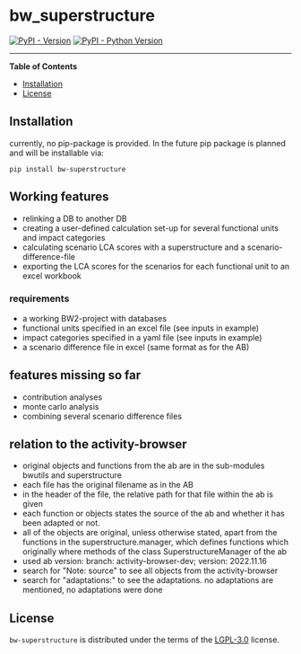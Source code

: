 # bw_superstructure

[![PyPI - Version](https://img.shields.io/pypi/v/bw-superstructure.svg)](https://pypi.org/project/bw-superstructure)
[![PyPI - Python Version](https://img.shields.io/pypi/pyversions/bw-superstructure.svg)](https://pypi.org/project/bw-superstructure)

-----

**Table of Contents**

- [Installation](#installation)
- [License](#license)

## Installation

currently, no pip-package is provided. In the future pip package is planned and will be installable via:
```console
pip install bw-superstructure
```

## Working features
- relinking a DB to another DB
- creating a user-defined calculation set-up for several functional units and impact categories 
- calculating scenario LCA scores with a superstructure and a scenario-difference-file
- exporting the LCA scores for the scenarios for each functional unit to an excel workbook

### requirements
- a working BW2-project with databases
- functional units specified in an excel file (see inputs in example)
- impact categories specified in a yaml file (see inputs in example)
- a scenario difference file in excel (same format as for the AB)


## features missing so far
- contribution analyses
- monte carlo analysis
- combining several scenario difference files

## relation to the activity-browser
- original objects and functions from the ab are in the sub-modules bwutils and superstructure
- each file has the original filename as in the AB
- in the header of the file, the relative path for that file within the ab is given
- each function or objects states the source of the ab and whether it has been adapted or not. 
- all of the objects are original, unless otherwise stated, apart from the functions in the superstructure.manager, which defines functions which originally where methods of the class SuperstructureManager of the ab
- used ab version: branch: activity-browser-dev; version: 2022.11.16
- search for "Note: source" to see all objects from the activity-browser
- search for "adaptations:" to see the adaptations. no adaptations are mentioned, no adaptations were done

## License

`bw-superstructure` is distributed under the terms of the [LGPL-3.0](https://spdx.org/licenses/LGPL-3.0) license.
